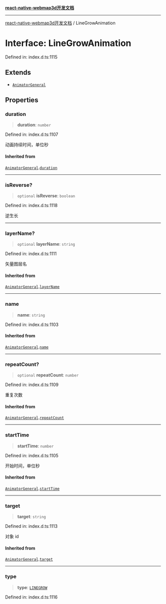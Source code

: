 [**react-native-webmap3d开发文档**](../README.md)

***

[react-native-webmap3d开发文档](../globals.md) / LineGrowAnimation

# Interface: LineGrowAnimation

Defined in: index.d.ts:1115

## Extends

- [`AnimatorGeneral`](AnimatorGeneral.md)

## Properties

### duration

> **duration**: `number`

Defined in: index.d.ts:1107

动画持续时间，单位秒

#### Inherited from

[`AnimatorGeneral`](AnimatorGeneral.md).[`duration`](AnimatorGeneral.md#duration)

***

### isReverse?

> `optional` **isReverse**: `boolean`

Defined in: index.d.ts:1118

逆生长

***

### layerName?

> `optional` **layerName**: `string`

Defined in: index.d.ts:1111

矢量图层名

#### Inherited from

[`AnimatorGeneral`](AnimatorGeneral.md).[`layerName`](AnimatorGeneral.md#layername)

***

### name

> **name**: `string`

Defined in: index.d.ts:1103

#### Inherited from

[`AnimatorGeneral`](AnimatorGeneral.md).[`name`](AnimatorGeneral.md#name)

***

### repeatCount?

> `optional` **repeatCount**: `number`

Defined in: index.d.ts:1109

重复次数

#### Inherited from

[`AnimatorGeneral`](AnimatorGeneral.md).[`repeatCount`](AnimatorGeneral.md#repeatcount)

***

### startTime

> **startTime**: `number`

Defined in: index.d.ts:1105

开始时间，单位秒

#### Inherited from

[`AnimatorGeneral`](AnimatorGeneral.md).[`startTime`](AnimatorGeneral.md#starttime)

***

### target

> **target**: `string`

Defined in: index.d.ts:1113

对象 id

#### Inherited from

[`AnimatorGeneral`](AnimatorGeneral.md).[`target`](AnimatorGeneral.md#target)

***

### type

> **type**: [`LINEGROW`](../enumerations/AnimatorType.md#linegrow)

Defined in: index.d.ts:1116
